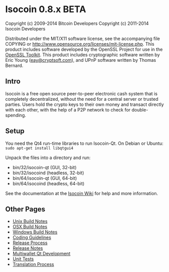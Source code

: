 Isocoin 0.8.x BETA
====================

Copyright (c) 2009-2014 Bitcoin Developers
Copyright (c) 2011-2014 Isocoin Developers

Distributed under the MIT/X11 software license, see the accompanying
file COPYING or http://www.opensource.org/licenses/mit-license.php.
This product includes software developed by the OpenSSL Project for use in the [OpenSSL Toolkit](http://www.openssl.org/). This product includes
cryptographic software written by Eric Young ([eay@cryptsoft.com](mailto:eay@cryptsoft.com)), and UPnP software written by Thomas Bernard.


Intro
---------------------
Isocoin is a free open source peer-to-peer electronic cash system that is
completely decentralized, without the need for a central server or trusted
parties.  Users hold the crypto keys to their own money and transact directly
with each other, with the help of a P2P network to check for double-spending.


Setup
---------------------
You need the Qt4 run-time libraries to run Isocoin-Qt. On Debian or Ubuntu:
	`sudo apt-get install libqtgui4`

Unpack the files into a directory and run:

- bin/32/isocoin-qt (GUI, 32-bit)
- bin/32/isocoind (headless, 32-bit)
- bin/64/isocoin-qt (GUI, 64-bit)
- bin/64/isocoind (headless, 64-bit)

See the documentation at the [Isocoin Wiki](http://isocoin.info)
for help and more information.


Other Pages
---------------------
- [Unix Build Notes](build-unix.md)
- [OSX Build Notes](build-osx.md)
- [Windows Build Notes](build-msw.md)
- [Coding Guidelines](coding.md)
- [Release Process](release-process.md)
- [Release Notes](release-notes.md)
- [Multiwallet Qt Development](multiwallet-qt.md)
- [Unit Tests](unit-tests.md)
- [Translation Process](translation_process.md)
